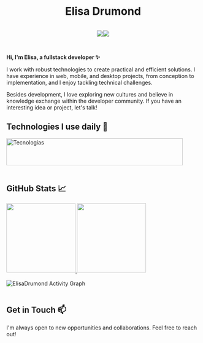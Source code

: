 <center><h1>Elisa Drumond</h1></center>

<div style="display: flex; justify-content: center; align-items: center;"> 

  <a href="mailto:contato.elisadrumond@gmail.com"><img src="https://img.shields.io/badge/-Gmail-%23333?style=for-the-badge&logo=gmail&logoColor=white"></a>

  <a href="https://www.linkedin.com/in/elisadrumond/" target="_blank"><img src="https://img.shields.io/badge/-LinkedIn-%230077B5?style=for-the-badge&logo=linkedin&logoColor=white"></a>

</div>

</br>

<div>
  <p>
    <b>Hi, I'm Elisa, a fullstack developer ✨</b>
  </p>
  <p>
    I work with robust technologies to create practical and efficient solutions. I have experience in web, mobile, and desktop projects, from conception to implementation, and I enjoy tackling technical challenges.
  </p>
  <p>
    Besides development, I love exploring new cultures and believe in knowledge exchange within the developer community. If you have an interesting idea or project, let's talk!
  </p>
</div>

## Technologies I use daily 📲
<div style="display: inline_block">
  <img align="center" alt="Tecnologias" height="70" width="460" src="https://skillicons.dev/icons?i=js,ts,react,vue,nextjs,bootstrap,tailwind,java,nodejs,express,nestjs,docker,mongodb,postgresql,mysql,firebase,aws,git,figma,linux,bash,gradle,vite">
</div>

</br>

## GitHub Stats 📈
<div>
  <a href="https://github.com/ElisaDrumond">
    <img height="180em" src="https://github-readme-stats.vercel.app/api?username=ElisaDrumond&show_icons=true&theme=dark&include_all_commits=true&count_private=true&rank_icon=github"/>
  </a>

  <a href="https://github.com/ElisaDrumond">
    <img height="180em" src="https://github-readme-stats.vercel.app/api/top-langs/?username=ElisaDrumond&show_icons=true&layout=compact&langs_count=8&theme=dark&cache_seconds=7200"/>
  </a>
</div>

</br>

<div>
   <img alt="ElisaDrumond Activity Graph" src="https://github-readme-activity-graph.vercel.app/graph?username=ElisaDrumond&theme=merko&hide_border=true"/>
</div>

</br>

## Get in Touch 📫
<p>I'm always open to new opportunities and collaborations. Feel free to reach out!</p>